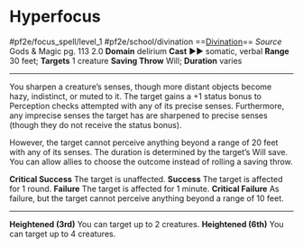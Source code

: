 # Hyperfocus
#pf2e/focus_spell/level_1 #pf2e/school/divination 
==[Divination](../../../../../TTRPGShare-Pathfinder-2E-Vault/rules/traits/divination.md)==
*Source* Gods & Magic pg. 113 2.0
**Domain** delirium
**Cast** ►► somatic, verbal
**Range** 30 feet; **Targets** 1 creature
**Saving Throw** Will; **Duration** varies

---
You sharpen a creature’s senses, though more distant objects become hazy, indistinct, or muted to it. The target gains a +1 status bonus to Perception checks attempted with any of its precise senses. Furthermore, any imprecise senses the target has are sharpened to precise senses (though they do not receive the status bonus).

However, the target cannot perceive anything beyond a range of 20 feet with any of its senses. The duration is determined by the target’s Will save. You can allow allies to choose the outcome instead of rolling a saving throw.

**Critical Success** The target is unaffected.
**Success** The target is affected for 1 round.
**Failure** The target is affected for 1 minute.
**Critical Failure** As failure, but the target cannot perceive anything beyond a range of 10 feet.

<hr>

**Heightened (3rd)** You can target up to 2 creatures.
**Heightened (6th)** You can target up to 4 creatures.